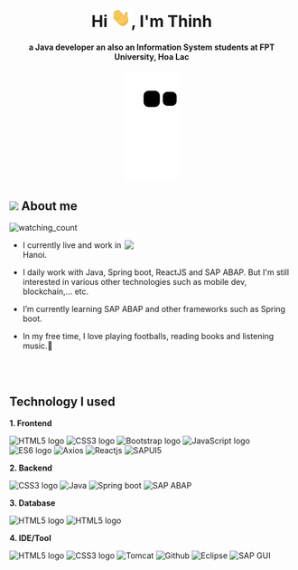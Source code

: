 <div align="center">
<h1 align="center">Hi <img width="35" src="https://github.com/1999AZZAR/1999AZZAR/blob/main/resources/img/waving.gif">, I'm Thinh</h1>
<h4 align="center">a Java developer an also an Information System students at FPT University, Hoa Lac</h4>
</div>

<div align="center">
  <img  src="https://github.com/ThinhHoang0108/Thinh/blob/output/github-contribution-grid-snake.svg"
       alt="snake" /></a>
</div>

## <picture><img src = "https://thumbs.gfycat.com/AngelicConcreteHypsilophodon.webp" width = 50px></picture> **About me**

<p align="left"> 
<img src="https://komarev.com/ghpvc/?username=ThinhHoang0108&color=green" alt="watching_count" />
 </p>

<picture> <img align="right" src="https://cdn.dribbble.com/users/1708816/screenshots/15637256/media/f9826f0af8a49462f048262a8502035b.gif" width = 300px></picture>

- I currently live and work in Hanoi.

- I daily work with Java, Spring boot, ReactJS and SAP ABAP. But I'm still interested in various other technologies such as mobile dev, blockchain,... etc.

- I’m currently learning SAP ABAP and other frameworks such as Spring boot.

- In my free time, I love playing footballs, reading books and listening music.🎵

<br><br>
## Technology I used

**1. Frontend**

<div>
  <div>
  <img src ="https://img.icons8.com/arcade/64/null/html-5.png" alt="HTML5 logo" width="4%" title='HTML5'/>
  <img src ="https://img.icons8.com/color/48/null/css3.png" alt="CSS3 logo" width="4%" title='CSS3'/>
  <img src ="https://img.icons8.com/color/48/null/bootstrap.png" alt="Bootstrap logo" width="4%" title='Bootstrap'/>
  <img src ="https://img.icons8.com/color/48/null/javascript--v1.png" alt="JavaScript logo" width="4%" title='JavaScript'/>
  <img src ="https://img.icons8.com/ios-filled/50/null/jsp.png" alt="ES6 logo" width="4%" title='Java Scripting Preprocessor'/>
  <img src ="https://simpleicons.org/icons/axios.svg" width="4%" title='Axios'/>
  <img src ="https://images-cdn.openxcell.com/wp-content/uploads/2024/07/25085005/reactjs-inner.svg" width="4%" title='Reactjs'/>
  <img src ="https://encrypted-tbn0.gstatic.com/images?q=tbn:ANd9GcSlFpVfSL1MQk3iUo9XKqBNgeUcxIxqtlfZcg&s" width="4%" title='SAPUI5'/>
  
  <div> 
<div>

**2. Backend** 

  <div>
  <img src ="https://itphutran.com/wp-content/uploads/2017/05/V%C3%AD-d%E1%BB%A5-v%E1%BB%81-Servlet.png" alt="CSS3 logo" width="4%" title='JSP/Servlet'/>
    <img src ="https://cdn.bap-software.net/2024/01/03211643/How-is-AI-applied-to-Java-programming-e1704266486769.jpg" alt="Java" width="4%" title='Java'/>
    <img src ="https://cdn.bap-software.net/2024/08/26213247/spring.jpg" alt="Spring boot" width="4%" title='Spring boot'/>
    <img src ="https://encrypted-tbn0.gstatic.com/images?q=tbn:ANd9GcRzeu6AFOYoIPrn_BI32C1dGhgm9GlkfZboQQ&s" alt="SAP ABAP" width="4%" title='SAP ABAP'/>
  <div> 

**3. Database**

  <div>
  <img src ="https://img.icons8.com/color/48/null/microsoft-sql-server.png" alt="HTML5 logo" width="4%" title='Microsoft SQL Server'/>
    <img src ="https://btmglobal.com.vn/wp-content/uploads/2023/06/Tim-hieu-ve-SAP-S4-HANA-Giai-phap-quan-ly-doanh-nghiep-hieu-qua.png" alt="HTML5 logo" width="4%" title='SAP S4/HANA'/>
  <div> 

**4. IDE/Tool**

<div>
  <img src ="https://img.icons8.com/windows/32/null/netbeans.png" alt="HTML5 logo" width="4%" title='NetBeans'/>
  <img src ="https://img.icons8.com/fluency/48/null/figma.png" alt="CSS3 logo" width="4%" title='Figma'/>
  <img src ="https://img.icons8.com/color/48/null/tomcat.png" width="4%" title='Tomcat'/>
  <img src ="https://img.icons8.com/ios-filled/50/null/github.png" width="4%" title='Github'/>
  <img src ="https://img.icons8.com/fluency/48/null/java-coffee-cup-logo.png" width="4%" title='Eclipse'/>
  <img src ="https://media.licdn.com/dms/image/v2/D5612AQEYTdpJXv-2uA/article-cover_image-shrink_600_2000/article-cover_image-shrink_600_2000/0/1706122304083?e=2147483647&v=beta&t=mL26U7N1l0zmbNmNbAMAUFfyIZy5xxEz726-PLuJqns" width="4%" title='SAP GUI'/>
<div>





